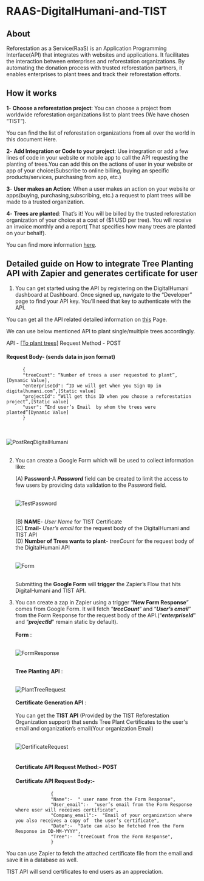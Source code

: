 # RAAS-DigitalHumani-and-TIST


## About

Reforestation as a Service(RaaS) is an Application Programming Interface(API) that integrates with websites and applications. It facilitates the interaction between enterprises and reforestation organizations.
By automating the donation process with trusted reforestation partners, it enables enterprises to plant trees and track their reforestation efforts.

## How it works

**1**- **Choose a reforestation project**: You can choose a project from worldwide reforestation organizations list to plant trees (We have chosen “TIST”).

You can find the list of reforestation organizations from all over the world in this document  Here.

**2**- **Add Integration or Code to your project**: Use integration or add a few lines of code in your website or mobile app to call the API requesting the planting of trees.You can add this on the actions of user  in your website or app of your choice(Subscribe to online billing, buying an specific products/services, purchasing from app, etc.)

**3**- **User makes an Action**: When a user makes an action on your website or apps(buying, purchasing,subscribing, etc.) a request to plant trees will be made to a trusted organization.

**4**- **Trees are planted**: That’s it! You will be billed by the trusted reforestation organization of your choice at a cost of ($1 USD per tree). You will receive an invoice monthly and a report( That specifies how many trees are planted on your behalf).

You can find more information [here](https://www.digitalhumani.com/). 

## Detailed guide on How to integrate Tree Planting API with Zapier and generates certificate for user

1. You can get started using the API by registering on the DigitalHumani dashboard at Dashboard. Once signed up, navigate to the “Developer” page to find your API key. You’ll need that key to authenticate with the API.  

You can get all the API related detailed information on [this](https://docs.digitalhumani.com/) Page.  

We can use below mentioned API to plant single/multiple trees accordingly.

API - [[To plant trees]](https://api.digitalhumani.com/tree)
Request Method - POST  

#### Request Body- (sends data in json format)  
          {  
	      "treeCount": “Number of trees a user requested to plant”,[Dynamic Value],  
	      "enterpriseId": “ID we will get when you Sign Up in digitalhumani.com”,[Static value]  
	      "projectId": “Will get this ID when you choose a reforestation project”,[Static value]  
	      "user": “End user’s Email  by whom the trees were planted”[Dynamic Value]  
	      }  
	      
<br><br>![PostReqDigitalHumani](https://user-images.githubusercontent.com/47526754/208604980-13c5a859-a065-41e4-a162-0f92f6911dfe.png)<br><br>




2. You can create a Google Form which will be used to collect information like:

    (A) **Password**-A _**Password**_ field can be created to limit the access to few users by providing data validation to the Password field.</br></br>



  	![TestPassword](https://user-images.githubusercontent.com/47526754/208227944-74f9c39e-dec3-472d-9afd-1c08c987a308.png)</br></br>





    (B) **NAME**- _User Name_ for TIST Certificate</br>
    (C) **Email**- _User’s email_ for the request body of the DigitalHumani and TIST API</br>
    (D) **Number of Trees wants to plant**- _treeCount_ for the request body of the DigitalHumani API</br></br>



	![Form](https://user-images.githubusercontent.com/47526754/208227955-2c61c13e-9eea-41e3-90db-2273cfe7818a.png)</br></br>




	Submitting the **Google Form** will **trigger** the Zapier’s Flow that hits DigitalHumani and TIST API.



3. You can create a zap in Zapier using a trigger “**New Form Response**” comes from Google Form. It will fetch “_**treeCount**_” and “_**User’s email**_” from the Form Response for the request body of the API.(“_**enterpriseId**_” and “_**projectId**_” remain static by default).</br></br>
	**Form** : </br></br>

	![FormResponse](https://user-images.githubusercontent.com/47526754/208227956-a49b96d8-9ce0-4729-b856-16a3593a3891.png)</br></br>

	**Tree Planting API** : </br></br>
 
	![PlantTreeRequest](https://user-images.githubusercontent.com/47526754/208227957-5c90658e-f548-4edb-bf60-a5d0eea3cc84.png)</br></br>
	**Certificate Generation API** : </br></br>
    You can get the **TIST API** (Provided by the TIST Reforestation Organization support) that sends Tree Plant Certificates to the user's email and organization’s email(Your organization Email) </br></br>

	![CertificateRequest](https://user-images.githubusercontent.com/47526754/208227951-c801bc48-9bca-4768-a662-5ffcd95cc723.png)</br></br>

	#### Certificate API Request Method:- **POST**
	
	#### Certificate API Request Body:-    
					{  
	 				"Name":-  " user name from the Form Response",  
  	 				"User_email":-  "user’s email from the Form Response where user will receives certificate",   
   	 				"Company_email":-  "Email of your organization where you also receives a copy of  the user’s certificate",   
   	 				"Date":-  "Date can also be fetched from the Form Response in DD-MM-YYYY",   
   	 				"Tree":-  "treeCount from the Form Response",    
					}
	 
			 

You can use Zapier to fetch the attached certificate file from the email and save it in a database as well.

TIST API will send certificates to end users as an appreciation.
